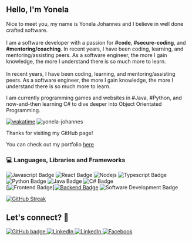 
<div align="left">

## Hello, I'm Yonela

Nice to meet you, my name is Yonela Johannes and I believe in well done crafted software.
<br><br>
I am a software developer with a passion for <b>#code</b>, <b>#secure-coding</b>, and  <b>#mentoring/coaching</b>. In recent years, I have been coding, learning, and mentoring/assisting peers. As a software engineer, the more I gain knowledge, the more I understand there is so much more to learn.
<br><br>
   In recent years, I have been coding, learning, and mentoring/assisting peers. As a software engineer, the more I gain knowledge, the more I understand there is so much more to learn.

  I am currently programming games and websites in #Java, #Python, and now-and-then learning C# to dive deeper into Object Orientated Programming.


[![wakatime](https://wakatime.com/badge/user/144c0c10-7b64-415e-899b-d59f7c2cd2b7.svg)](https://wakatime.com/@144c0c10-7b64-415e-899b-d59f7c2cd2b7)
  <img src="https://komarev.com/ghpvc/?username=yonela-johannes&label=Profile%20views&color=0e75b6&style=flat" alt="yonela-johannes" />


 Thanks for visiting my GitHub page!

 You can check out my portfolio [here](https://portfolio-beta-red-17.vercel.app/)


### 💻 Languages, Libraries and Frameworks


![Javascript Badge](https://img.shields.io/badge/-Javascript-3776AB?style=flat&logo=Sublime=white) ![React Badge](https://img.shields.io/badge/-ReactJs-3776AB?style=flat&logo=Sublime=white) ![ Nodejs](https://img.shields.io/badge/-Nodejs-3776AB?style=flat&logo=Vscode&logoColor=white) ![Typescript Badge](https://img.shields.io/badge/-Typescript-3776AB?style=flat&logo=Vscode&logoColor=white) ![Python Badge](https://img.shields.io/badge/-Python-3776AB?style=flat&logo=Sublime=white) ![Java Badge](https://img.shields.io/badge/-Java-3776AB?style=flat&logo=Sublime=white)
![C# Badge](https://img.shields.io/badge/-Csharp-3776AB?style=flat&logo=Sublime=white)
<br />
[![Frontend Badge](https://img.shields.io/badge/-Frontend%20-01D277?style=flat&logoColor=white)][![Backend Badge](https://img.shields.io/badge/-Backend%20-01D277?style=flat&logoColor=white)](https://github.com/bashiru98/bashiru98)  ![Software Development Badge](https://img.shields.io/badge/FullStack%20Development-FF6600?style=flat&logoColor=white)

  <a href="https://git.io/streak-stats"><img src="https://github-readme-streak-stats.herokuapp.com?user=yonela-johannes&theme=dark&date_format=M%20j%5B%2C%20Y%5D&card_width=400" alt="GitHub Streak" />
  </a>
</div>

## Let's connect? 🤝

  <a href="https://github.com/Yonela-Johannes">
    <img src="https://img.shields.io/badge/-Github-000?style=for-the-badge&logo=Github&logoColor=white&link=https://github.com/yonela-johannes" alt="GitHub badge" />
  </a>
  <a href="https://www.linkedin.com/in/yonela-johannes">
    <img src="https://img.shields.io/badge/-LinkedIn-blue?style=for-the-badge&logo=Linkedin&logoColor=white&link=https://www.linkedin.com/in/yonela-johnane" alt="LinkedIn" />
  </a>
  <a href="https://www.instagram.com/johannesyonela">
    <img src="https://img.shields.io/badge/-Instagram-C13584?style=for-the-badge&labelColor=C13584&logo=instagram&logoColor=white&link=https://www.instagram.com/johannesyonela/" alt="LinkedIn" />
  </a>
  <a href="https://www.facebook.com/johannesyonela">
    <img src="https://img.shields.io/badge/-Facebook-blue?style=for-the-badge&labelColor=blue&logo=facebook&logoColor=white&link=https://www.facebook.com/johannesyonela/" alt="Facebook" />
  </a>
